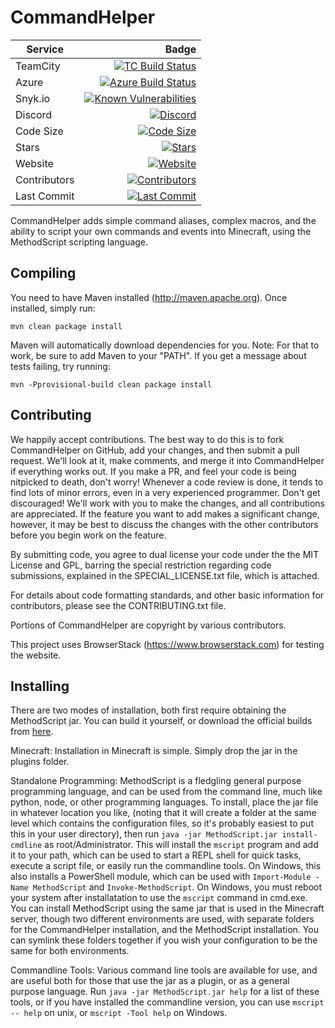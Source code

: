 CommandHelper
=============
| Service | Badge |
|--------|---------:|
| TeamCity | [![TC Build Status](http://ci.enginehub.org/app/rest/builds/buildType:bt12,branch:master/statusIcon.svg)](http://ci.enginehub.org/viewType.html?buildTypeId=bt12&guest=1) |
| Azure | [![Azure Build Status](https://dev.azure.com/MethodScript/CommandHelper/_apis/build/status/EngineHub.CommandHelper)](https://dev.azure.com/MethodScript/CommandHelper/_build/latest?definitionId=1) |
| Snyk.io | [![Known Vulnerabilities](https://snyk.io/test/github/EngineHub/CommandHelper/badge.svg)](https://snyk.io/test/github/EngineHub/CommandHelper) |
| Discord | [![Discord](https://img.shields.io/discord/446057847428481044.svg)](https://img.shields.io/discord/446057847428481044.svg) |
| Code Size | [![Code Size](https://img.shields.io/github/languages/code-size/EngineHub/CommandHelper.svg)](https://img.shields.io/github/languages/code-size/EngineHub/CommandHelper.svg) |
| Stars | [![Stars](https://img.shields.io/github/stars/EngineHub/CommandHelper.svg?style=social)](https://img.shields.io/github/stars/EngineHub/CommandHelper.svg?style=social) |
| Website | [![Website](https://img.shields.io/website/https/methodscript.com.svg?down_color=red&down_message=offline&up_color=green&up_message=online)](https://methodscript.com) |
| Contributors | [![Contributors](https://img.shields.io/github/contributors/EngineHub/CommandHelper.svg)](https://img.shields.io/github/contributors/EngineHub/CommandHelper.svg) |
| Last Commit | [![Last Commit](https://img.shields.io/github/last-commit/EngineHub/CommandHelper.svg)](https://img.shields.io/github/last-commit/EngineHub/CommandHelper.svg) |

CommandHelper adds simple command aliases, complex macros,
and the ability to script your own commands and events into Minecraft,
using the MethodScript scripting language.

Compiling
---------

You need to have Maven installed (http://maven.apache.org). Once installed,
simply run:

	mvn clean package install

Maven will automatically download dependencies for you. Note: For that to work,
be sure to add Maven to your "PATH". If you get a message about tests failing,
try running:

	mvn -Pprovisional-build clean package install

Contributing
------------

We happily accept contributions. The best way to do this is to fork
CommandHelper on GitHub, add your changes, and then submit a pull request.
We'll look at it, make comments, and merge it into CommandHelper if
everything works out. If you make a PR, and feel your code is being
nitpicked to death, don't worry! Whenever a code review is done, it tends
to find lots of minor errors, even in a very experienced programmer. Don't
get discouraged! We'll work with you to make the changes, and all contributions
are appreciated. If the feature you want to add makes a significant change,
however, it may be best to discuss the changes with the other contributors
before you begin work on the feature.

By submitting code, you agree to dual license your code under the
the MIT License and GPL, barring the special restriction regarding code submissions,
explained in the SPECIAL_LICENSE.txt file, which is attached.

For details about code formatting standards, and other basic information for
contributors, please see the CONTRIBUTING.txt file.

Portions of CommandHelper are copyright by various contributors.

This project uses BrowserStack (https://www.browserstack.com) for testing the website.

Installing
----------

There are two modes of installation, both first require obtaining the MethodScript jar.
You can build it yourself, or download the official builds from
[here](http://builds.enginehub.org/job/commandhelper?branch=master).

Minecraft: Installation in Minecraft is simple. Simply drop the jar in the plugins
folder.

Standalone Programming: MethodScript is a fledgling general purpose programming language,
and can be used from the command line, much like python, node, or other programming
languages. To install, place the jar file in whatever location you like, (noting that
it will create a folder at the same level which contains the configuration files, so
it's probably easiest to put this in your user directory),
then run `java -jar MethodScript.jar install-cmdline` as root/Administrator.
This will install the `mscript` program and add it to your path, 
which can be used to start a REPL shell for quick tasks, execute a script file, or
easily run the commandline tools. On Windows, this also installs a PowerShell module,
which can be used with `Import-Module -Name MethodScript` and `Invoke-MethodScript`. On Windows,
you must reboot your system after installatation to use the `mscript` command in cmd.exe.
You can install MethodScript using the same jar that is used in the Minecraft server,
though two different environments are used, with separate folders for the CommandHelper
installation, and the MethodScript installation. You can symlink these folders together if you
wish your configuration to be the same for both environments.

Commandline Tools: Various command line tools are available for use, and are useful
both for those that use the jar as a plugin, or as a general purpose language. Run
`java -jar MethodScript.jar help` for a list of these tools, or if you have installed
the commandline version, you can use `mscript -- help` on unix, or `mscript -Tool help`
on Windows.
